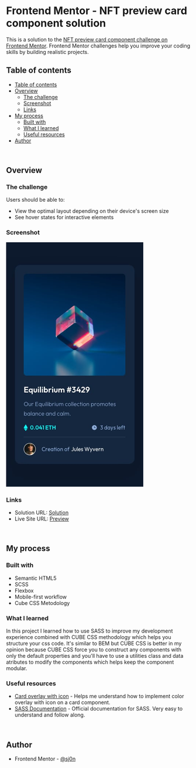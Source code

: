 <!-- omit in toc -->
# Frontend Mentor - NFT preview card component solution

This is a solution to the [NFT preview card component challenge on Frontend Mentor](https://www.frontendmentor.io/challenges/nft-preview-card-component-SbdUL_w0U). Frontend Mentor challenges help you improve your coding skills by building realistic projects. 

## Table of contents

- [Table of contents](#table-of-contents)
- [Overview](#overview)
  - [The challenge](#the-challenge)
  - [Screenshot](#screenshot)
  - [Links](#links)
- [My process](#my-process)
  - [Built with](#built-with)
  - [What I learned](#what-i-learned)
  - [Useful resources](#useful-resources)
- [Author](#author)

<br>

## Overview

### The challenge

Users should be able to:

- View the optimal layout depending on their device's screen size
- See hover states for interactive elements

### Screenshot

![Mobile preview](design/mobile-design.jpg)

### Links

- Solution URL: [Solution](https://www.frontendmentor.io/solutions/nft-preview-card-component-scss-NZEIKDXoy_)
- Live Site URL: [Preview](https://sj0n.github.io/nft-preview-card-component/)

<br>

## My process

### Built with

- Semantic HTML5
- SCSS
- Flexbox
- Mobile-first workflow
- Cube CSS Metodology

### What I learned

In this project I learned how to use SASS to improve my development experience combined with CUBE CSS methodology which helps you structure your css code. It's similar to BEM but CUBE CSS is better in my opinion because CUBE CSS force you to construct any components with only the default properties and you'll have to use a utilities class and data atributes to modify the components which helps keep the component modular.

### Useful resources

- [Card overlay with icon](https://www.w3schools.com/howto/howto_css_image_overlay_icon.asp) - Helps me understand how to implement color overlay with icon on a card component.
- [SASS Documentation](https://sass-lang.com/documentation) - Official documentation for SASS. Very easy to understand and follow along.

<br>

## Author

- Frontend Mentor - [@sj0n](https://www.frontendmentor.io/profile/sj0n)
